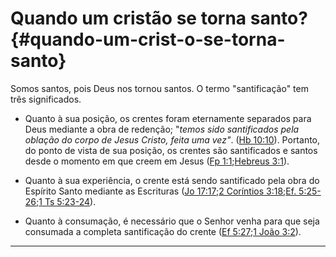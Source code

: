 # Quando um cristão se torna santo? {#quando-um-crist-o-se-torna-santo}

Somos santos, pois Deus nos tornou santos. O termo &quot;santificação&quot; tem três significados.

*   Quanto à sua posição, os crentes foram eternamente separados para Deus mediante a obra de redenção; &quot;_temos sido santificados pela oblação do corpo de Jesus Cristo, feita uma vez&quot;_. ([Hb 10:10](http://bibliaonline.com.br/acf/hb/10/10)). Portanto, do ponto de vista de sua posição, os crentes são santificados e santos desde o momento em que creem em Jesus ([Fp 1:1](http://bibliaonline.com.br/acf/fp/1/1);[Hebreus 3:1](http://bibliaonline.com.br/acf/hb/3/1)).

*   Quanto à sua experiência, o crente está sendo santificado pela obra do Espírito Santo mediante as Escrituras ([Jo 17:17](http://bibliaonline.com.br/acf/jo/17/17);[2 Coríntios 3:18](http://bibliaonline.com.br/acf/2co/3/18);[Ef. 5:25-26](http://bibliaonline.com.br/acf/ef/5/25-26);[1 Ts 5:23-24](http://bibliaonline.com.br/acf/1ts/5/23-24)).

*   Quanto à consumação, é necessário que o Senhor venha para que seja consumada a completa santificação do crente ([Ef 5:27](http://bibliaonline.com.br/acf/ef/5/27);[1 João 3:2](http://bibliaonline.com.br/acf/1jo/3/2)).

*****
